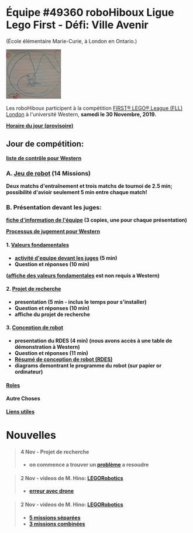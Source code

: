 # Équipe #49360 roboHiboux Ligue Lego First - Défi: Ville Avenir 
(École élémentaire Marie-Curie, à London en Ontario.)

![image](logo1.png)

Les roboHiboux participent à la compétition [FIRST® LEGO® League (FLL) London](https://www.eng.uwo.ca/outreach/first-robotics/lego-league/) à l'université Western, <b>samedi le 30 Novembre, 2019<b/>.

[Horaire du jour (provisoire)](https://www.eng.uwo.ca/outreach/first-robotics/lego-league/Tentative-Event-Schedule-2019.pdf)

## Jour de compétition:
[liste de contrôle pour Western](checklistWestern2019.pdf)

### A. [Jeu de robot](jeudurobot.md) (14 Missions)

Deux matchs d'entraînement et trois matchs de tournoi de 2.5 min; possibilité d'avioir seulement 5 min entre chaque match!

### B. Présentation devant les juges:
[fiche d'information de l'équipe](TeamInfoSheet_FL005_Fillable.pdf) (3 copies, une pour chaque présentation)

[Processus de jugement pour Western](CoachesDayPresentation2019_judging.pdf)

#### 1. [Valeurs fondamentales](valeurs.md)
* [activité d'equipe devant les juges](http://flltutorials.com/translations/en-us/CoreValues/CVJudging.pdf) (5 min)
* Question et réponses (10 min)

([affiche des valeurs fondamentales](http://flltutorials.com/translations/en-us/CoreValues/CVPoster.pdf) est non requis a Western)

#### 2. [Projet de recherche](projet.md)
* presentation (5 min - inclus le temps pour s'installer)
* Question et réponses (10 min)
* affiche du projet de recherche

#### 3. [Conception de robot](robotDesign.md)
* presentation du RDES (4 min) (nous avons accès à une table de démonstration à Western)
* Question et réponses (11 min)
* [Résumé de conception de robot (RDES)](https://drive.google.com/file/d/1VC3oS6zkFRucYmjoOFKwcpcF8nQUieVT/view)
* diagrams demontrant le programme du robot (sur papier or ordinateur) 

#### [Roles](roles.md)

#### Autre Choses

[Liens utiles](liens.md)

# Nouvelles 
> #### 4 Nov - Projet de recherche
> * on commence a trouver un [problème](projet.md) a resoudre

> #### 2 Nov - videos de M. Hino: [LEGORobotics](https://www.youtube.com/channel/UCvuw_UluXNRPKhqK5GU8SrQ/videos)
> * [erreur avec drone](https://www.youtube.com/watch?v=-bktRKjIdIE)

> #### 2 Nov - videos de M. Hino: [LEGORobotics](https://www.youtube.com/channel/UCvuw_UluXNRPKhqK5GU8SrQ/videos)
> * [5 missions séparées](https://www.youtube.com/watch?v=dAlKqZBOkeo)
> * [3 missions combinées](https://www.youtube.com/watch?v=gxRV948MMsE)
